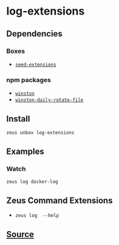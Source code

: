 
log-extensions
====================







## Dependencies
### Boxes
* [`seed-extensions`](seed-extensions.md)
### npm packages
* [`winston`](http://npmjs.com/package/winston)
* [`winston-daily-rotate-file`](http://npmjs.com/package/winston-daily-rotate-file)


## Install
```bash
zeus unbox log-extensions
```
## Examples
### Watch
```bash
zeus log docker-log
```

## Zeus Command Extensions
* ```zeus log  --help```








## [Source](https://github.com/liquidapps-io/zeus-sdk/tree/master/boxes/groups/core/log-extensions)